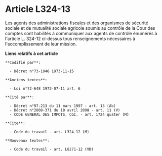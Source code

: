 # Article L324-13

Les agents des administrations fiscales et des organismes de sécurité sociale et de mutualité sociale agricole soumis au
contrôle de la Cour des comptes sont habilités à communiquer aux agents de contrôle énumérés à l'article L. 324-12 ci-dessus
tous renseignements nécessaires à l'accomplissement de leur mission.

**Liens relatifs à cet article**

	**Codifié par**:

	  - Décret n°73-1046 1973-11-15

	**Anciens textes**:

	  - Loi n°72-648 1972-07-11 art. 6

	**Cité par**:

	  - Décret n°97-213 du 11 mars 1997 - art. 13 (Ab)
	  - Décret n°2008-371 du 18 avril 2008 - art. 11 (V)
	  - CODE GENERAL DES IMPOTS, CGI. - art. 1724 quater (M)

	**Cite**:

	  - Code du travail - art. L324-12 (M)

	**Nouveaux textes**:

	  - Code du travail - art. L8271-12 (VD)
